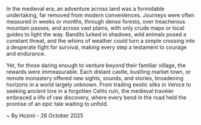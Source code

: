 
In the medieval era, an adventure across land was a formidable undertaking, far removed from modern conveniences. Journeys were often measured in weeks or months, through dense forests, over treacherous mountain passes, and across vast plains, with only crude maps or local guides to light the way. Bandits lurked in shadows, wild animals posed a constant threat, and the whims of weather could turn a simple crossing into a desperate fight for survival, making every step a testament to courage and endurance.

Yet, for those daring enough to venture beyond their familiar village, the rewards were immeasurable. Each distant castle, bustling market town, or remote monastery offered new sights, sounds, and stories, broadening horizons in a world largely unknown. From trading exotic silks in Venice to seeking ancient lore in a forgotten Celtic ruin, the medieval traveler embraced a life of raw discovery, where every bend in the road held the promise of an epic tale waiting to unfold.

~ By Hozmi - 26 October 2025
